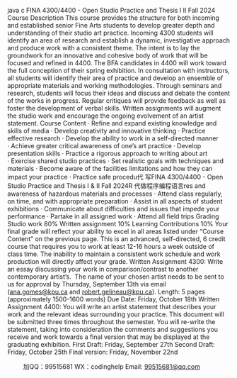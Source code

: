 java c
FINA 4300/4400 - Open Studio Practice and Thesis I  II
Fall 2024
Course Description
This course provides the structure for both incoming and established senior Fine Arts students to develop greater depth and understanding of their studio art practice. Incoming 4300 students will identify an area of research and establish a dynamic, investigative approach and produce work with a consistent theme. The intent is to lay the groundwork for an innovative and cohesive body of work that will be focused and refined in 4400. The BFA candidates in 4400 will work toward the full conception of their spring exhibition.
In consultation with instructors, all students will identify their area of practice and develop an ensemble of appropriate materials and working methodologies. Through seminars and research, students will focus their ideas and discuss and debate the content of the works in progress. Regular critiques will provide feedback as well as foster the development of verbal skills. Written assignments will augment the studio work and encourage the ongoing evolvement of an artist statement.
Course Content
· Refine and expand existing knowledge and skills of media
· Develop creativity and innovative thinking
· Practice effective research
· Develop the ability to work in a self-directed manner
· Achieve greater critical awareness of one’s art practice
· Develop presentation skills
· Practice a rigorous approach to writing about art
· Exercise shared studio practices
· Set realistic goals with techniques and materials
· Become aware of the facilities limitations and how they can impact your practice
· Practice safe procedu代 写FINA 4300/4400 - Open Studio Practice and Thesis I & II Fall 2024R
代做程序编程语言res and awareness of hazardous materials and processes
· Attend class regularly, on time, and with appropriate preparation
· Assist in all aspects of student exhibitions
· Communicate about difficulties and issues that impede your performance
· Partake in all assigned work
· Attend all field trips
Grading
Studio work 80%
Written assignment 10%
Learning Contributions 10%
Your final grade will reflect your ability to excel in all areas listed under “Course Content” on the previous page. This is an advanced, self-directed, 6 credit course that requires you to work at least 12-16 hours a week outside of class time. The inability to maintain a consistent work schedule and work production will directly affect your grade.
Written Assignment 4300:
Write an essay discussing your work in comparison/contrast to another contemporary artist’s.  The name of your chosen artist needs to be sent to us for approval by Thursday, September 13th via email (ana.gomes@kpu.ca and robert.gelineau@kpu.ca).
Length: 5 pages (approximately 1500-1600 words)
Due Date: Friday, October 18th
Written Assignment 4400:
You will write an artist statement that describes your work and the relevant ideas surrounding your practice. This document will be submitted three times throughout the semester. You will re-write the statement, taking into consideration the comments and suggestions you receive and work towards a final version that may be displayed at the graduating exhibition.
First Draft: Friday, September 27th
Second Draft: Friday, October 25th
Final version: Friday, November 22nd





         
加QQ：99515681  WX：codinghelp  Email: 99515681@qq.com
